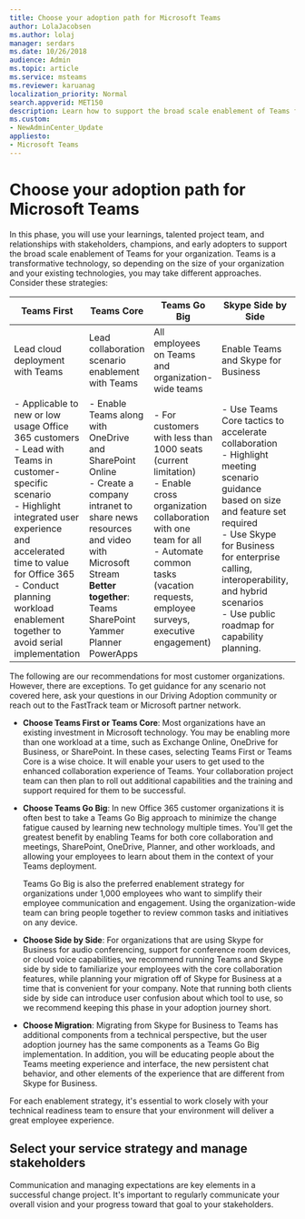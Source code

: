 ```yaml
---
title: Choose your adoption path for Microsoft Teams
author: LolaJacobsen
ms.author: lolaj
manager: serdars
ms.date: 10/26/2018
audience: Admin
ms.topic: article
ms.service: msteams
ms.reviewer: karuanag
localization_priority: Normal
search.appverid: MET150
description: Learn how to support the broad scale enablement of Teams for your organization.
ms.custom:
- NewAdminCenter_Update
appliesto: 
- Microsoft Teams
---
```


# Choose your adoption path for Microsoft Teams

In this phase, you will use your learnings, talented project team, and relationships with stakeholders, champions, and early adopters to support the broad scale enablement of Teams for your organization. Teams is a transformative technology, so depending on the size of your organization and your existing technologies, you may take different approaches. Consider these strategies:

| Teams First | Teams Core | Teams Go Big | Skype Side by Side | Migration |
|------------ | ---------- | ------------ | ------------------ | --------- |
| Lead cloud deployment with Teams | Lead collaboration scenario enablement with Teams | All employees on Teams and organization-wide teams | Enable Teams and Skype for Business | Migrate users from Skype for Business to Teams |
| - Applicable to new or low usage Office 365 customers <br/>- Lead with Teams in customer-specific scenario <br/>- Highlight integrated user experience and accelerated time to value for Office 365 <br/>- Conduct planning workload enablement together to avoid serial implementation | - Enable Teams along with OneDrive and SharePoint Online <br/>- Create a company intranet to share news resources and video with Microsoft Stream<br/>**Better together**: <br/>Teams<br/>SharePoint<br/>Yammer<br/>Planner<br/>PowerApps |- For customers with less than 1000 seats (current limitation)<br/>- Enable cross organization collaboration with one team for all<br/>- Automate common tasks (vacation requests, employee surveys, executive engagement) |- Use Teams Core tactics to accelerate collaboration<br/>- Highlight meeting scenario guidance based on size and feature set required</br>- Use Skype for Business for enterprise calling, interoperability, and hybrid scenarios<br/>- Use public roadmap for capability planning. |-	Plan move to Teams from Skype for Business by creating service strategy roadmap for the customer<br/>- Attach to feature release schedule<br/>- Recommend including Side by Side and Teams Core to ease transition

The following are our recommendations for most customer organizations. However, there are exceptions. To get guidance for any scenario not covered here, ask your questions in our Driving Adoption community or reach out to the FastTrack team or Microsoft partner network.

- **Choose Teams First or Teams Core**: Most organizations have an existing investment in Microsoft technology. You may be enabling more than one workload at a time, such as Exchange Online, OneDrive for Business, or SharePoint. In these cases, selecting Teams First or Teams Core is a wise choice. It will enable your users to get used to the enhanced collaboration experience of Teams. Your collaboration project team can then plan to roll out additional capabilities and the  training and support required for them to be successful. 

- **Choose Teams Go Big**: In new Office 365 customer organizations it is often best to take a Teams Go Big approach to minimize the change fatigue caused by learning new technology multiple times. You'll get the greatest benefit by enabling Teams for both core collaboration and meetings, SharePoint, OneDrive, Planner, and other workloads, and allowing your employees to learn about them in the context of your Teams deployment. 

    Teams Go Big is also the preferred enablement strategy for organizations under 1,000 employees who want to simplify their employee communication and engagement. Using the organization-wide team can bring people together to review common tasks and initiatives on any device. 

- **Choose Side by Side**: For organizations that are using Skype for Business for audio conferencing, support for conference room devices, or cloud voice capabilities, we recommend running Teams and Skype side by side to familiarize your employees with the core collaboration features, while planning your migration off of Skype for Business at a time that is convenient for your company. Note that running both clients side by side can introduce user confusion about which tool to use, so we recommend keeping this phase in your adoption journey short. 

- **Choose Migration**: Migrating from Skype for Business to Teams has additional components from a technical perspective, but the user adoption journey has the same components as a Teams Go Big implementation. In addition, you will be educating people about the Teams meeting experience and interface, the new persistent chat behavior, and other elements of the experience that are different from Skype for Business.

For each enablement strategy, it's essential to work closely with your technical readiness team to ensure that your environment will deliver a great employee experience. 

## Select your service strategy and manage stakeholders

Communication and managing expectations are key elements in a successful change project. It's important to regularly communicate your overall vision and your progress toward that goal to your stakeholders. 